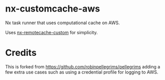 # nx-customcache-aws
Nx task runner that uses computational cache on AWS. 

Uses [nx-remotecache-custom](https://github.com/NiklasPor/nx-remotecache-custom) for simplicity.


# Credits

This is forked from https://github.com/robinpellegrims/pellegrims adding a few extra use cases such as using a credential profile for logging to AWS.

